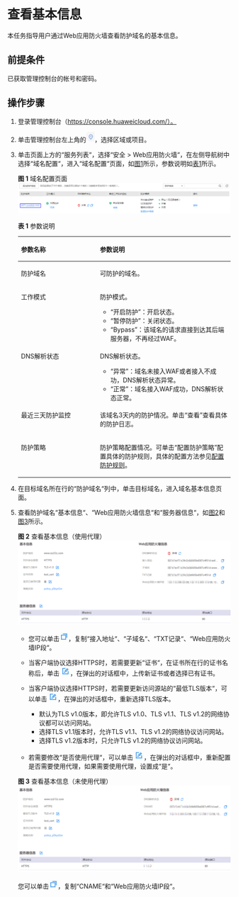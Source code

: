 # 查看基本信息<a name="waf_01_0020"></a>

本任务指导用户通过Web应用防火墙查看防护域名的基本信息。

## 前提条件<a name="section558884313202"></a>

已获取管理控制台的帐号和密码。

## 操作步骤<a name="section47859253215"></a>

1.  登录管理控制台（https://console.huaweicloud.com/）。
2.  单击管理控制台左上角的![](figures/选择区域图标.jpg)，选择区域或项目。
3.  单击页面上方的“服务列表“，选择“安全  \>  Web应用防火墙“，在左侧导航树中选择“域名配置“，进入“域名配置“页面，如[图1](#zh-cn_topic_0115673325_zh-cn_topic_0110861354_fig15593418182219)所示，参数说明如[表1](#table1155018311464)所示。

    **图 1**  域名配置页面<a name="zh-cn_topic_0115673325_zh-cn_topic_0110861354_fig15593418182219"></a>  
    ![](figures/域名配置页面-2.png "域名配置页面-2")

    **表 1**  参数说明

    <a name="table1155018311464"></a>
    <table><thead align="left"><tr id="row7551113184612"><th class="cellrowborder" valign="top" width="37.11%" id="mcps1.2.3.1.1"><p id="p1551831154619"><a name="p1551831154619"></a><a name="p1551831154619"></a>参数名称</p>
    </th>
    <th class="cellrowborder" valign="top" width="62.89%" id="mcps1.2.3.1.2"><p id="p10551113164610"><a name="p10551113164610"></a><a name="p10551113164610"></a>参数说明</p>
    </th>
    </tr>
    </thead>
    <tbody><tr id="row19551173144613"><td class="cellrowborder" valign="top" width="37.11%" headers="mcps1.2.3.1.1 "><p id="p19551113111460"><a name="p19551113111460"></a><a name="p19551113111460"></a>防护域名</p>
    </td>
    <td class="cellrowborder" valign="top" width="62.89%" headers="mcps1.2.3.1.2 "><p id="p45511931134610"><a name="p45511931134610"></a><a name="p45511931134610"></a>可防护的域名。</p>
    </td>
    </tr>
    <tr id="row655153113465"><td class="cellrowborder" valign="top" width="37.11%" headers="mcps1.2.3.1.1 "><p id="p1555113144613"><a name="p1555113144613"></a><a name="p1555113144613"></a>工作模式</p>
    </td>
    <td class="cellrowborder" valign="top" width="62.89%" headers="mcps1.2.3.1.2 "><p id="p17551531194612"><a name="p17551531194612"></a><a name="p17551531194612"></a>防护模式。</p>
    <a name="ul662942255114"></a><a name="ul662942255114"></a><ul id="ul662942255114"><li><span class="parmvalue" id="parmvalue20374113365019"><a name="parmvalue20374113365019"></a><a name="parmvalue20374113365019"></a>“开启防护”</span>：开启状态。</li><li><span class="parmvalue" id="parmvalue28710829111810"><a name="parmvalue28710829111810"></a><a name="parmvalue28710829111810"></a>“暂停防护”</span>：关闭状态。</li><li><span class="parmvalue" id="parmvalue394717218275"><a name="parmvalue394717218275"></a><a name="parmvalue394717218275"></a>“Bypass”</span>：该域名的请求直接到达其后端服务器，不再经过WAF。</li></ul>
    </td>
    </tr>
    <tr id="row13551103117464"><td class="cellrowborder" valign="top" width="37.11%" headers="mcps1.2.3.1.1 "><p id="p955118316464"><a name="p955118316464"></a><a name="p955118316464"></a>DNS解析状态</p>
    </td>
    <td class="cellrowborder" valign="top" width="62.89%" headers="mcps1.2.3.1.2 "><p id="p95511731154619"><a name="p95511731154619"></a><a name="p95511731154619"></a>DNS解析状态。</p>
    <a name="ul16948481100"></a><a name="ul16948481100"></a><ul id="ul16948481100"><li><span class="parmvalue" id="parmvalue10312205575"><a name="parmvalue10312205575"></a><a name="parmvalue10312205575"></a>“异常”</span>：域名未接入WAF或者接入不成功，DNS解析状态异常。</li><li><span class="parmvalue" id="parmvalue7313202517589"><a name="parmvalue7313202517589"></a><a name="parmvalue7313202517589"></a>“正常”</span>：域名接入WAF成功，DNS解析状态正常。</li></ul>
    </td>
    </tr>
    <tr id="row185511331124613"><td class="cellrowborder" valign="top" width="37.11%" headers="mcps1.2.3.1.1 "><p id="p2551153174616"><a name="p2551153174616"></a><a name="p2551153174616"></a>最近三天防护监控</p>
    </td>
    <td class="cellrowborder" valign="top" width="62.89%" headers="mcps1.2.3.1.2 "><p id="p55511331154619"><a name="p55511331154619"></a><a name="p55511331154619"></a>该域名3天内的防护情况。单击<span class="menucascade" id="menucascade11116195552715"><a name="menucascade11116195552715"></a><a name="menucascade11116195552715"></a>“<span class="uicontrol" id="uicontrol18111611478"><a name="uicontrol18111611478"></a><a name="uicontrol18111611478"></a>查看</span>”</span>查看具体的防护日志。</p>
    </td>
    </tr>
    <tr id="row555253114618"><td class="cellrowborder" valign="top" width="37.11%" headers="mcps1.2.3.1.1 "><p id="p655253116462"><a name="p655253116462"></a><a name="p655253116462"></a>防护策略</p>
    </td>
    <td class="cellrowborder" valign="top" width="62.89%" headers="mcps1.2.3.1.2 "><p id="p255213184615"><a name="p255213184615"></a><a name="p255213184615"></a>防护策略配置情况。可单击<span class="uicontrol" id="uicontrol2022314348339"><a name="uicontrol2022314348339"></a><a name="uicontrol2022314348339"></a>“配置防护策略”</span>配置具体的防护规则，具体的配置方法参见<a href="配置防护规则.md">配置防护规则</a>。</p>
    </td>
    </tr>
    </tbody>
    </table>

4.  在目标域名所在行的“防护域名“列中，单击目标域名，进入域名基本信息页面。
5.  查看防护域名“基本信息“、“Web应用防火墙信息“和“服务器信息“，如[图2](#fig1068529619241)和[图3](#fig1835514173713)所示。

    **图 2**  查看基本信息（使用代理）<a name="fig1068529619241"></a>  
    ![](figures/查看基本信息（使用代理）.png "查看基本信息（使用代理）")

    -   您可以单击![](figures/复制图标-3.jpg)，复制“接入地址“、“子域名“、“TXT记录“、“Web应用防火墙IP段“。
    -   当客户端协议选择HTTPS时，若需要更新“证书“，在证书所在行的证书名称后，单击![](figures/编辑图标.jpg)，在弹出的对话框中，上传新证书或者选择已有证书。
    -   当客户端协议选择HTTPS时，若需要更新访问源站的“最低TLS版本“，可以单击![](figures/编辑图标-4.jpg)，在弹出的对话框中，重新选择TLS版本。
        -   默认为TLS v1.0版本，即允许TLS v1.0、TLS v1.1、TLS v1.2的网络协议都可以访问网站。
        -   选择TLS v1.1版本时，允许TLS v1.1、TLS v1.2的网络协议访问网站。
        -   选择TLS v1.2版本时，只允许TLS v1.2的网络协议访问网站。

    -   若需要修改“是否使用代理“，可以单击![](figures/编辑图标-5.jpg)，在弹出的对话框中，重新配置是否需要使用代理，如果需要使用代理，设置成“是“。

    **图 3**  查看基本信息（未使用代理）<a name="fig1835514173713"></a>  
    ![](figures/查看基本信息（未使用代理）.png "查看基本信息（未使用代理）")

    您可以单击![](figures/复制图标-6.jpg)，复制“CNAME“和“Web应用防火墙IP段“。


